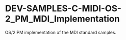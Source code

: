 # DEV-SAMPLES-C-MIDI-OS-2_PM_MDI_Implementation
OS/2 PM implementation of the MDI standard samples.
